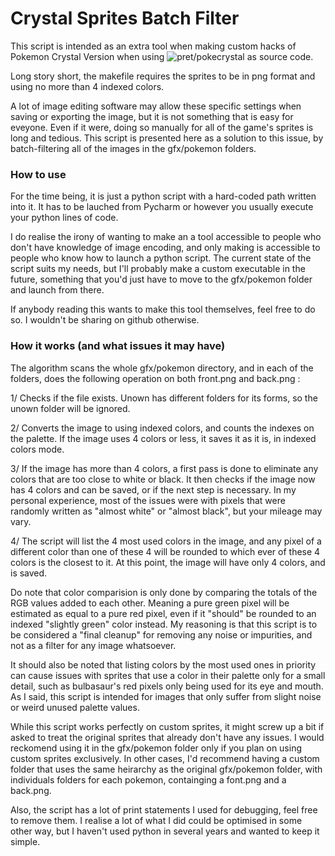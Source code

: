 # Crystal Sprites Batch Filter
This script is intended as an extra tool when making custom hacks of Pokemon Crystal Version when using ![pret/pokecrystal](https://github.com/pret/pokecrystal) as source code.

Long story short, the makefile requires the sprites to be in png format and using no more than 4 indexed colors. 

A lot of image editing software may allow these specific settings when saving or exporting the image, but it is not something that is easy for eveyone. Even if it were, doing so manually for all of the game's sprites is long and tedious. This script is presented here as a solution to this issue, by batch-filtering all of the images in the gfx/pokemon folders.

### How to use
For the time being, it is just a python script with a hard-coded path written into it. It has to be lauched from Pycharm or however you usually execute your python lines of code.

I do realise the irony of wanting to make an a tool accessible to people who don't have knowledge of image encoding, and only making is accessible to people who know how to launch a python script. The current state of the script suits my needs, but I'll probably make a custom executable in the future, something that you'd just have to move to the gfx/pokemon folder and launch from there.

If anybody reading this wants to make this tool themselves, feel free to do so. I wouldn't be sharing on github otherwise.

### How it works (and what issues it may have)
The algorithm scans the whole gfx/pokemon directory, and in each of the folders, does the following operation on both front.png and back.png :

1/ Checks if the file exists. Unown has different folders for its forms, so the unown folder will be ignored.

2/ Converts the image to using indexed colors, and counts the indexes on the palette. If the image uses 4 colors or less, it saves it as it is, in indexed colors mode.

3/ If the image has more than 4 colors, a first pass is done to eliminate any colors that are too close to white or black. It then checks if the image now has 4 colors and can be saved, or if the next step is necessary. In my personal experience, most of the issues were with pixels that were randomly written as "almost white" or "almost black", but your mileage may vary.

4/ The script will list the 4 most used colors in the image, and any pixel of a different color than one of these 4 will be rounded to which ever of these 4 colors is the closest to it. At this point, the image will have only 4 colors, and is saved.

Do note that color comparision is only done by comparing the totals of the RGB values added to each other. Meaning a pure green pixel will be estimated as equal to a pure red pixel, even if it "should" be rounded to an indexed "slightly green" color instead. My reasoning is that this script is to be considered a "final cleanup" for removing any noise or impurities, and not as a filter for any image whatsoever.

It should also be noted that listing colors by the most used ones in priority can cause issues with sprites that use a color in their palette only for a small detail, such as bulbasaur's red pixels only being used for its eye and mouth. As I said, this script is intended for images that only suffer from slight noise or weird unused palette values.

While this script works perfectly on custom sprites, it might screw up a bit if asked to treat the original sprites that already don't have any issues. I would reckomend using it in the gfx/pokemon folder only if you plan on using custom sprites exclusively. In other cases, I'd recommend having a custom folder that uses the same heirarchy as the original gfx/pokemon folder, with individuals folders for each pokemon, containging a font.png and a back.png.

Also, the script has a lot of print statements I used for debugging, feel free to remove them. I realise a lot of what I did could be optimised in some other way, but I haven't used python in several years and wanted to keep it simple.
